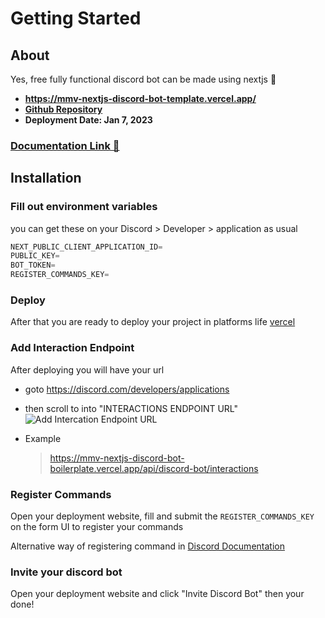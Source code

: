 # Getting Started

## About

Yes, free fully functional discord bot can be made using nextjs 🤯

- **https://mmv-nextjs-discord-bot-template.vercel.app/**
- **[Github Repository](https://github.com/mmvergara/mmv-nextjs-discord-bot-template)**
- **Deployment Date: Jan 7, 2023**

### [Documentation Link 📃](https://mmv-docs.vercel.app/docs/nextjs-discord-bot-template/getting-started)

## Installation

### Fill out environment variables

you can get these on your Discord > Developer > application as usual

```js
NEXT_PUBLIC_CLIENT_APPLICATION_ID=
PUBLIC_KEY=
BOT_TOKEN=
REGISTER_COMMANDS_KEY=
```

### Deploy

After that you are ready to deploy your project in platforms life [vercel](https://vercel.com/)

### Add Interaction Endpoint

After deploying you will have your url

- goto https://discord.com/developers/applications
- then scroll to into "INTERACTIONS ENDPOINT URL"
  ![Add Intercation Endpoint URL](https://github.com/mmvergara/nextjs-discord-bot-boilerplate/assets/104471209/8e83108c-058c-41a6-afd6-924d18baef2f)

- Example
  > https://mmv-nextjs-discord-bot-boilerplate.vercel.app/api/discord-bot/interactions

### Register Commands

Open your deployment website, fill and submit the `REGISTER_COMMANDS_KEY` on the form UI to register your commands

Alternative way of registering command in
[Discord Documentation](https://discord.com/developers/docs/interactions/application-commands#endpoints)

### Invite your discord bot

Open your deployment website and click "Invite Discord Bot" then your done!
